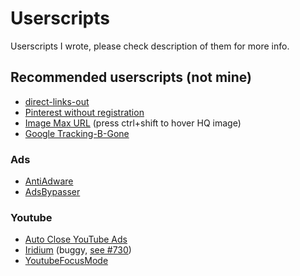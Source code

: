 # Userscripts

Userscripts I wrote, please check description of them for more info.

## Recommended userscripts (not mine)
* [direct-links-out](https://github.com/nokeya/direct-links-out)
* [Pinterest without registration](https://greasyfork.org/en/scripts/6325-pinterest-without-registration)
* [Image Max URL](https://greasyfork.org/en/scripts/36662-image-max-url) (press ctrl+shift to hover HQ image)
* [Google Tracking-B-Gone](https://greasyfork.org/en/scripts/1810-google-tracking-b-gone)

### Ads
* [AntiAdware](https://github.com/HandyUserscripts/AntiAdware)
* [AdsBypasser](https://adsbypasser.github.io/)

### Youtube
* [Auto Close YouTube Ads](https://greasyfork.org/en/scripts/9165-auto-close-youtube-ads)
* [Iridium](https://github.com/ParticleCore/Iridium) (buggy, [see #730](https://github.com/ParticleCore/Iridium/issues/730))
* [YoutubeFocusMode](https://github.com/WuTheFWasThat/YoutubeFocusMode)
